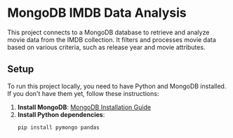 # MongoDB IMDB Data Analysis

This project connects to a MongoDB database to retrieve and analyze movie data from the IMDB collection. It filters and processes movie data based on various criteria, such as release year and movie attributes.

## Setup

To run this project locally, you need to have Python and MongoDB installed. If you don't have them yet, follow these instructions:

1. **Install MongoDB**: [MongoDB Installation Guide](https://www.mongodb.com/docs/manual/installation/)
2. **Install Python dependencies**:
   ```bash
   pip install pymongo pandas
